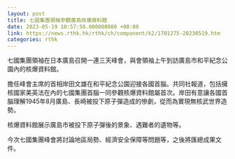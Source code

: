 ```yaml
---
layout: post
title: 七國集團領袖參觀廣島核爆資料館
date: 2023-05-19 10:57:50.000000000 +08:00
link: https://news.rthk.hk/rthk/ch/component/k2/1701275-20230519.htm
categories: rthk
---
```


七國集團領袖在日本廣島召開一連三天峰會，與會領袖上午到訪廣島市和平紀念公園內的核爆資料館。

擔任峰會主席的首相岸田文雄在和平紀念公園迎接各國首腦。共同社報道，包括擁核國家美英法在內的七國集團首腦一同參觀核爆資料館屬首次。岸田有意讓各國首腦理解1945年8月廣島、長崎被投下原子彈造成的慘劇，從而為實現無核武世界造勢。

核爆資料館展示廣島市被投下原子彈後的景象、遇難者的遺物等。

今次七國集團峰會將討論地區局勢、經濟安全保障等問題等，之後將匯總成果文件。
